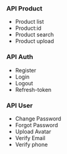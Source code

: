 ### API Product

- Product list
- Product:id
- Product search
- Product upload

### API Auth

- Register
- Login
- Logout
- Refresh-token

### API User

- Change Password
- Forgot Password
- Upload Avatar
- Verify Email
- Verify phone
